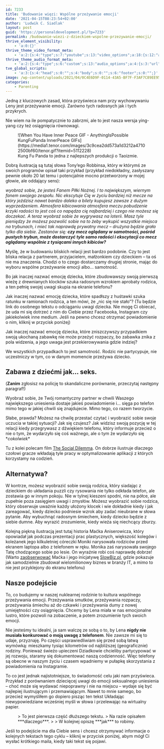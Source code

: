 ```yaml
---
id: 7233
title: 'Budowanie więzi: Wspólne przeżywanie emocji'
date: '2021-04-15T08:23:54+02:00'
author: 'Ludwik C. Siadlak'
layout: post
guid: 'https://personaldevelopment.pl/?p=7233'
permalink: /budowanie-wiezi-z-dzieckiem-wspolne-przezywanie-emocji/
thrive_element_visibility:
    - 'a:0:{}'
thrive_theme_video_format_meta:
    - 'a:2:{s:4:"type";s:7:"youtube";s:13:"video_options";a:18:{s:12:"aspect-ratio";a:1:{s:5:"value";s:0:"";}s:20:"aspect-ratio-default";a:1:{s:5:"value";s:0:"";}s:5:"float";a:1:{s:5:"value";s:0:"";}s:16:"float-padding1-d";a:1:{s:5:"value";s:0:"";}s:16:"float-padding2-d";a:1:{s:5:"value";s:0:"";}s:14:"float-position";a:1:{s:5:"value";s:0:"";}s:16:"float-visibility";a:1:{s:5:"value";s:0:"";}s:13:"float-width-d";a:1:{s:5:"value";s:0:"";}s:10:"is-dynamic";a:1:{s:5:"value";s:0:"";}s:11:"is-floating";a:1:{s:5:"value";s:0:"";}s:3:"url";a:1:{s:5:"value";s:0:"";}s:9:"hide_logo";a:1:{s:5:"value";s:0:"";}s:13:"hide_controls";a:1:{s:5:"value";s:0:"";}s:12:"hide_related";a:1:{s:5:"value";s:0:"";}s:8:"autoplay";a:1:{s:5:"value";s:0:"";}s:15:"hide_fullscreen";a:1:{s:5:"value";s:0:"";}s:18:"start_time_minutes";a:1:{s:5:"value";i:0;}s:18:"start_time_seconds";a:1:{s:5:"value";i:0;}}}'
thrive_theme_audio_format_meta:
    - 'a:2:{s:4:"type";s:6:"custom";s:13:"audio_options";a:4:{s:3:"url";a:1:{s:5:"value";s:0:"";}s:13:"data-autoplay";a:1:{s:5:"value";s:0:"";}s:4:"loop";a:1:{s:5:"value";s:0:"";}s:12:"controlsList";a:1:{s:5:"value";s:0:"";}}}'
tve_global_scripts:
    - 'a:3:{s:4:"head";s:0:"";s:4:"body";s:0:"";s:6:"footer";s:0:"";}'
image: /wp-content/uploads/2021/04/0C4E6D9F-0114-43A5-BF7F-F3AF7C89EE95.jpeg
categories:
    - Parenting
---
```


Jedną z kluczowych zasad, która przyświeca nam przy wychowywaniu Leny jest przeżywanie emocji. Zarówno tych radosnych jak i tych przykrych.

Nie wiem na ile pompatycznie to zabrzmi, ale to jest nasza wersja ying-yang czy też osiągnięcia równowagi.

<div class="wp-block-image"><figure class="aligncenter">![When You Have Inner Peace GIF - AnythingIsPossible KungFuPanda InnerPeace GIFs](https://media1.tenor.com/images/3c9cea2dd573a1d3212a47102500bf60/tenor.gif?itemid=5112228)<figcaption>Kung Fu Panda to jedna z najlepszych produkcji o Taoizmie.</figcaption></figure></div>Dobrą ilustracją są tutaj słowa Tony’ego Robbinsa, który w którymś ze swoich programów opisał taki przykład (przykład niedokładny, zasłyszany pewnie około 20 lat temu i potencjalnie mocno przetworzony w mojej głowie, ale oddający sens):

*wyobraź sobie, że jesteś Fanem Piłki Nożnej. I to największym, wiernym fanem swojego zespołu. Nic ekscytuje Cię w życiu bardziej niż mecze na który jeździsz nawet bardzo daleko a bilety kupujesz zawsze z dużym wyprzedzeniem. Atmosfera kibicowania atmosfera meczu pobudzenie krzyki radości to jest coś co napędza cię najbardziej i czego nie możesz się doczekać. A teraz wyobraź sobie że wygrywasz na loterii. Masz tyle pieniędzy że możesz pozwolić sobie na to żeby wykupić wszystkie miejsca na trybunach, i mieć tak naprawdę prywatny mecz – drużyna będzie grała tylko dla siebie. Zastanów się: **czy mecz oglądany w samotności, pośród pustych trybun, może dostarczyć tyle samo radości i ekscytacji co mecz oglądamy wspólnie z tysiącami innych kibiców?***

Myślę, że w budowaniu bliskich relacji jest bardzo podobnie. Czy to jest bliska relacja z partnerem, przyjacielem, małżonkiem czy dzieckiem – ta oś nie ma znaczenia. Chodzi o to czego dostarczamy drugiej stronie, mając do wyboru wspólne przeżywanie emocji albo… samotność.

Bo jak inaczej nazwać emocję dziecka, które zbudowawszy swoją pierwszą wieżę z drewnianych klocków szuka radosnym wzrokiem aprobaty rodzica, a ten pełnię swojej uwagi skupia na ekranie telefonu?

Jak inaczej nazwać emocję dziecka, które spadłszy z huśtawki szuka ratunku w ramionach rodzica, a ten mówi, że „nic się nie stało”? (Tu będzie link do osobnego tekstu o odciąganiu uwagi dziecka. Nie mogę Ci obiecać, że uda mi się dotrzeć z nim do Ciebie przez Facebooka, Instagram czy jakiekolwiek inne medium. Jeśli na pewno chcesz otrzymać powiadomienie o nim, kliknij w przycisk poniżej)

Jak inaczej nazwać emocję dziecka, które zniszczywszy przypadkiem swoją ukochaną zabawkę nie może przeżyć rozpaczy, bo zabawka znika z pola widzenia, a jego uwaga jest przekierowywania gdzie indziej?

We wszystkich przypadkach to jest samotność. Rodzic nie partycypuje, nie uczestniczy w tym, co w danym momencie przeżywa dziecko.

## Zabawa z dziećmi jak… seks.

<span class="has-inline-color has-vivid-red-color">(**Zanim** zgłosisz na policję to skandaliczne porównanie, przeczytaj następny paragraf!)</span>

Wyobraź sobie, że Twój romantyczny partner w chwili Waszego największego uniesienia dostaje jakieś powiadomienie i… sięga po telefon mimo tego w jakiej chwili się znajdujecie. Mimo tego, co razem tworzycie.

Słabe, prawda? Możesz na chwilę przestać czytać i wyobrazić sobie swoje uczucia w takiej sytuacji? Jak się czujesz? Jak widzisz swoją pozycję w tej relacji kiedy przegrywasz z dźwiękiem telefonu, który informuje przecież o nie o tym, że wydarzyło się coś ważnego, ale o tym że wydarzyło się \**cokolwiek*\*

Tu z kolei polecam film [The Social Dilemma](https://www.google.com/search?q=netflix+social+dilemma). On dobrze ilustruje dlaczego czołowi gracze wkładają tyle pracy w optymalizowanie aplikacji z których korzystamy na codzień.

## Alternatywa?

W kontrze, możesz wyobrazić sobie swoją rodzica, który siadając z dzieckiem do układania puzzli czy rysowania nie tylko odkłada telefon, ale zostawia go w innym pokoju. Nie w tylnej kieszeni spodni, nie na półce, ale zupełnie poza zasięgiem uwagi i zmysłów. Możesz wyobrazić sobie rodzica, który obserwuje uważnie każdy ułożony klocek i wie dokładnie kiedy i jak zareagować, kiedy dziecko podniesie wzrok aby zadać nieubrane w słowa pytanie. Aby wybuchnąć radosnym śmiechem, kiedy dziecko będzie z siebie dumne. Aby wyrazić zrozumienie, kiedy wieża się niechcący zburzy.

Kolejną piękną ilustracją jest tutaj historia Maćka Aniserowicza, który opowiadał jak podczas prezentacji prac plastycznych, większość kolegów i koleżanek jego kilkuletniej córeczki Moniki narysowała rodziców przed ekranem laptopa albo z telefonem w ręku. Monika zaś narysowała swojego Tatę chodzącego sobie po lesie. On wyraźnie robi coś naprawdę dobrze! (Warto [zaobserwować](Https://Instagram.dom/Maciej.aniserowicz) Maćka i jego inicjatywę [SlowBiz.pl](http://Slowbiz.pl), gdzie pokazuje jak samodzielnie zbudował wielomilionowy biznes w branży IT, a mimo to nie jest przyklejony do ekranu telefonu)

## Nasze podejście

To, co budujemy w naszej nuklearnej rodzinie to kultura wspólnego przeżywania emocji. Przeżywania smutków, przeżywania rozpaczy, przeżywania śmiechu aż do czkawki i przeżywania dumy z nowej umiejętności czy osiągnięcia. Chcemy by Lena miała w nas emocjonalne lustro, które pozwoli na zobaczenie, a potem zrozumienie tych swoich emocji.

Nie jesteśmy tu idealni, ja sam walczę ze sobą o to, by Lena **nigdy nie musiała konkurować o moją uwagę z telefonem**. Nie zawsze mi się to udaje, przyznaję. Po części usprawiedliwiam się przed sobą łatwą wymówką: mieszkamy tysiąc kilometrów od najbliższej (geograficznie) rodziny. Ponieważ świeżo upieczeni Dziadkowie chcieliby partycypować w jej rozwoju, staramy się dokumentować naszą codzienność. Więc telefony są obecne w naszym życiu i czasem wpadniemy w pułapkę skorzystania z powiadomienia na Instagramie.

To co jest jednak najistotniejsze, to świadomość celu jaki nam przyświeca. Przykład z porównaniem dziecięcej uwagi do emocji seksualnego uniesienia – choć może się wydawać niepoprawny i nie na miejscu – wydaje się być najlepiej ilustrującym i przemawiającym. Nawet to mnie samego, bo przecież wymyśliłem go dopiero pisząc ten tekst Układając niewypowiedziane wcześniej myśli w słowa i przelewając na wirtualny papier.

<figure class="wp-block-pullquote">> To jest pierwsza część dłuższego tekstu.   
> Na razie opisałem ***dlaczego***.   
>   
> W kolejnej opiszę ***jak*** to robimy.

</figure>Jeśli to podejście ma dla Ciebie sens i chcesz otrzymywać informacje o kolejnych tekstach tego cyklu – kliknij w przycisk poniżej, abym mógł Ci wysłać krótkiego maila, kiedy taki tekst się pojawi.